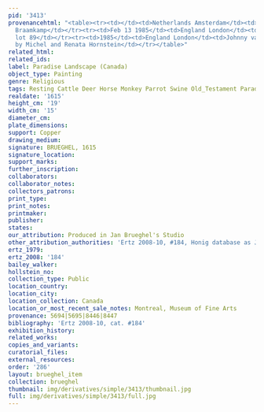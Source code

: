 ```yaml
---
pid: '3413'
provenancehtml: "<table><tr><td></td><td>Netherlands Amsterdam</td><td>Collection
  Braamkamp</td></tr><tr><td>Feb 13 1985</td><td>England London</td><td>Sold Sotheby's
  lot 89</td></tr><tr><td>1985</td><td>England London</td><td>Johnny van Haeften Ltd.</td></tr><tr><td>1985</td><td>Canada</td><td>Acquired
  by Michel and Renata Hornstein</td></tr></table>"
related_html:
related_ids:
label: Paradise Landscape (Canada)
object_type: Painting
genre: Religious
tags: Resting Cattle Deer Horse Monkey Parrot Swine Old_Testament Paradise
realdate: '1615'
height_cm: '19'
width_cm: '15'
diameter_cm:
plate_dimensions:
support: Copper
drawing_medium:
signature: BRUEGHEL, 1615
signature_location:
support_marks:
further_inscription:
collaborators:
collaborator_notes:
collectors_patrons:
print_type:
print_notes:
printmaker:
publisher:
states:
our_attribution: Produced in Jan Brueghel's Studio
other_attribution_authorities: 'Ertz 2008-10, #184, Honig database as Jan and Studio'
ertz_1979:
ertz_2008: '184'
bailey_walker:
hollstein_no:
collection_type: Public
location_country:
location_city:
location_collection: Canada
location_or_most_recent_sale_notes: Montreal, Museum of Fine Arts
provenance: 5694|5695|8446|8447
bibliography: 'Ertz 2008-10, cat. #184'
exhibition_history:
related_works:
copies_and_variants:
curatorial_files:
external_resources:
order: '286'
layout: brueghel_item
collection: brueghel
thumbnail: img/derivatives/simple/3413/thumbnail.jpg
full: img/derivatives/simple/3413/full.jpg
---
```

